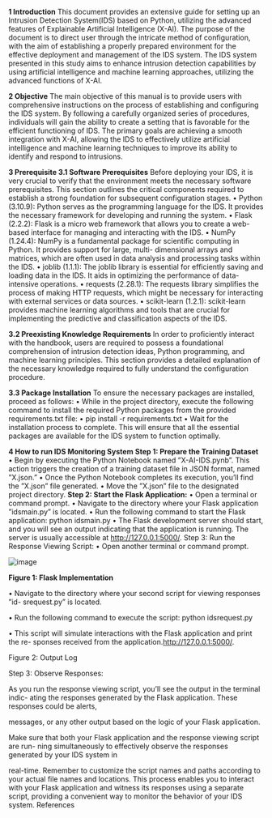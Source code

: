 **1 Introduction**
This document provides an extensive guide for setting up an Intrusion Detection System(IDS) based on Python, utilizing the advanced features of Explainable Artificial Intelligence (X-AI). The purpose of the document is to direct user through the intricate method of configuration, with the aim of establishing a properly prepared environment for the effective deployment and management of the IDS system. The IDS system presented in this study aims to enhance intrusion detection capabilities by using artificial intelligence and machine learning approaches, utilizing the advanced functions of X-AI.

**2 Objective**
The main objective of this manual is to provide users with comprehensive instructions on the process of establishing and configuring the IDS system. By following a carefully organized series of procedures, individuals will gain the ability to create a setting that is favorable for the efficient functioning of IDS. The primary goals are achieving a smooth integration with X-AI, allowing the IDS to effectively utilize artificial intelligence and machine learning techniques to improve its ability to identify and respond to intrusions.

**3 Prerequisite
3.1 Software Prerequisites**
Before deploying your IDS, it is very crucial to verify that the environment meets the necessary software prerequisites. This section outlines the critical components required to establish a strong foundation for subsequent configuration stages.
• Python (3.10.9): Python serves as the programming language for the IDS. It provides the necessary framework for developing and running the system.
• Flask (2.2.2): Flask is a micro web framework that allows you to create a web-based interface for managing and interacting with the IDS.
• NumPy (1.24.4): NumPy is a fundamental package for scientific computing in Python. It provides support for large, multi- dimensional arrays and matrices, which are often used in data analysis and processing tasks within the IDS.
• joblib (1.1.1): The joblib library is essential for efficiently saving and loading data in the IDS. It aids in optimizing the performance of data-intensive operations.
• requests (2.28.1): The requests library simplifies the process of making HTTP requests, which might be necessary for interacting with external services or data sources.
• scikit-learn (1.2.1): scikit-learn provides machine learning algorithms and tools that are crucial for implementing the predictive and classification aspects of the IDS.

**3.2 Preexisting Knowledge Requirements**
In order to proficiently interact with the handbook, users are required to possess a foundational comprehension of intrusion detection ideas, Python programming, and machine learning principles. This section provides a detailed explanation of the necessary knowledge required to fully understand the configuration procedure.

**3.3 Package Installation**
To ensure the necessary packages are installed, proceed as follows:
• While in the project directory, execute the following command to install the required Python packages from the provided requirements.txt file:
• pip install -r requirements.txt
• Wait for the installation process to complete. This will ensure that all the essential
packages are available for the IDS system to function optimally.

**4 How to run IDS Monitoring System**
**Step 1: Prepare the Training Dataset**
• Begin by executing the Python Notebook named ”X-AI-IDS.pynb”. This action triggers the creation of a training dataset file in JSON format, named ”X.json.”
• Once the Python Notebook completes its execution, you’ll find the ”X.json” file generated.
• Move the ”X.json” file to the designated project directory.
**Step 2: Start the Flask Application:**
• Open a terminal or command prompt.
• Navigate to the directory where your Flask application ”idsmain.py” is located.
• Run the following command to start the Flask application: python idsmain.py
• The Flask development server should start, and you will see an output indicating
that the application is running. The server is usually accessible at http://127.0.0.1:5000/.
Step 3: Run the Response Viewing Script:
• Open another terminal or command prompt.

![image](https://github.com/dharmi15/Python-IDS/assets/79712938/50c2b3f9-37ff-4dd8-97de-a92a163ba9ae)

**Figure 1: Flask Implementation**

• Navigate to the directory where your second script for viewing responses ”id-
srequest.py” is located.

• Run the following command to execute the script: python idsrequest.py

• This script will simulate interactions with the Flask application and print the re-
sponses received from the application.http://127.0.0.1:5000/.

Figure 2: Output Log

Step 3: Observe Responses:

As you run the response viewing script, you’ll see the output in the terminal indic-
ating the responses generated by the Flask application. These responses could be alerts,

messages, or any other output based on the logic of your Flask application.

Make sure that both your Flask application and the response viewing script are run-
ning simultaneously to effectively observe the responses generated by your IDS system in

real-time. Remember to customize the script names and paths according to your actual
file names and locations. This process enables you to interact with your Flask application
and witness its responses using a separate script, providing a convenient way to monitor
the behavior of your IDS system.
References
